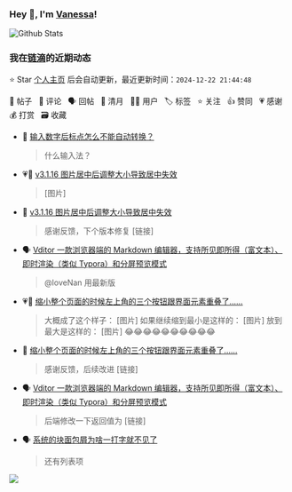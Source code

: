 ### Hey 👋, I'm [Vanessa](http://vanessa.b3log.org/)!

![Github Stats](https://github-readme-stats.vercel.app/api?username=Vanessa219&show_icons=true)

<!--events start -->

### 我在[链滴](https://ld246.com)的近期动态

⭐️ Star [个人主页](https://github.com/Vanessa219/Vanessa219) 后会自动更新，最近更新时间：`2024-12-22 21:44:48`

📝 帖子 &nbsp; 💬 评论 &nbsp; 🗣 回帖 &nbsp; 🌙 清月 &nbsp; 👨‍💻 用户 &nbsp; 🏷️ 标签 &nbsp; ⭐️ 关注 &nbsp; 👍 赞同 &nbsp; 💗 感谢 &nbsp; 💰 打赏 &nbsp; 🗃 收藏

* 💬 [输入数字后标点怎么不能自动转换？](https://ld246.com/article/1734849648331/comment/1734856445239#comments)

  > 什么输入法？
* 💗📝 [v3.1.16 图片居中后调整大小导致居中失效](https://ld246.com/article/1734665662652)

  > [图片]
* 💬 [v3.1.16 图片居中后调整大小导致居中失效](https://ld246.com/article/1734665662652/comment/1734668667645#comments)

  > 感谢反馈，下个版本修复 [链接]
* 🗣 [Vditor 一款浏览器端的 Markdown 编辑器，支持所见即所得（富文本）、即时渲染（类似 Typora）和分屏预览模式](https://ld246.com/article/1549638745630/comment/1722305843079#comments)

  > @loveNan 用最新版
* 💗📝 [缩小整个页面的时候左上角的三个按钮跟界面元素重叠了……](https://ld246.com/article/1734496045391)

  > 大概成了这个样子： [图片] 如果继续缩到最小是这样的： [图片] 放到最大是这样的： [图片] 😂😂😂😂😂😂😂😂😂😂
* 💬 [缩小整个页面的时候左上角的三个按钮跟界面元素重叠了……](https://ld246.com/article/1734496045391/comment/1734528010129#comments)

  > 感谢反馈，后续改进 [链接]
* 🗣 [Vditor 一款浏览器端的 Markdown 编辑器，支持所见即所得（富文本）、即时渲染（类似 Typora）和分屏预览模式](https://ld246.com/article/1549638745630/comment/1734332632974#comments)

  > 后端修改一下返回值为 [链接]
* 🗣 [系统的块面包屑为啥一打字就不见了](https://ld246.com/article/1734315530572/comment/1734331839992#comments)

  > 还有列表项


<!--events end -->

<a title="Hits" target="_blank" href="https://github.com/Vanessa219/Vanessa219"><img src="https://hits.b3log.org/Vanessa219/Vanessa219.svg"></a>
